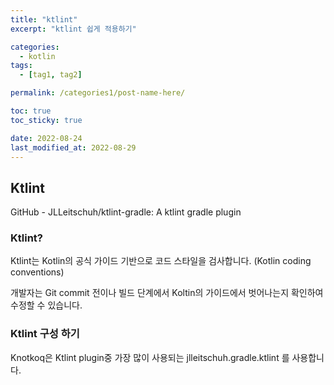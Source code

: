 ```yaml
---
title: "ktlint"
excerpt: "ktlint 쉽게 적용하기"

categories:
  - kotlin
tags:
  - [tag1, tag2]

permalink: /categories1/post-name-here/

toc: true
toc_sticky: true

date: 2022-08-24
last_modified_at: 2022-08-29
---
```


## Ktlint
GitHub - JLLeitschuh/ktlint-gradle: A ktlint gradle plugin 

### Ktlint? 
Ktlint는 Kotlin의 공식 가이드 기반으로 코드 스타일을 검사합니다. (Kotlin coding conventions) 

개발자는 Git commit 전이나 빌드 단계에서 Koltin의 가이드에서 벗어나는지 확인하여 수정할 수 있습니다.

### Ktlint 구성 하기 
 Knotkoq은 Ktlint plugin중 가장 많이 사용되는 jlleitschuh.gradle.ktlint 를 사용합니다. 
